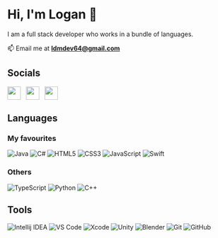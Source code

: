 # Hi, I'm Logan 👋

I am a full stack developer who works in a bundle of languages.

📫 Email me at **<ldmdev64@gmail.com>**
  
## Socials

<a href="https://x.com/ldmgamingyt" target="blank"><img align="center" style="margin-right:8px" src="https://upload.wikimedia.org/wikipedia/commons/5/57/X_logo_2023_%28white%29.png" width="30"></a>
<a href="https://www.youtube.com/@LDM_YT" target="blank"><img align="center" style="margin-right:8px" src="https://upload.wikimedia.org/wikipedia/commons/e/ef/Youtube_logo.png?20220706172052" width="30"></a>
<a href="https://discord.gg/GsUqxzj" target="blank"><img align="center" style="margin-right:8px" src="https://assets-global.website-files.com/6257adef93867e50d84d30e2/636e0a6a49cf127bf92de1e2_icon_clyde_blurple_RGB.png" width="30"></a>
  
## Languages  

### My favourites

![Java](https://img.shields.io/badge/Java-brown?logo=intellijidea&logoColor=white)
![C#](https://img.shields.io/badge/C%23-%23512BD4?logo=csharp&logoColor=white)
![HTML5](https://img.shields.io/badge/HTML5-red?logo=html5&logoColor=white)
![CSS3](https://img.shields.io/badge/CSS3-blue?logo=css3&logoColor=white)
![JavaScript](https://img.shields.io/badge/JavaScript-yellow?logo=javascript&logoColor=white)
![Swift](https://img.shields.io/badge/Swift-%23F05138?logo=swift&logoColor=white)

### Others

![TypeScript](https://img.shields.io/badge/TypeScript-%233178C6?logo=typescript&logoColor=white)
![Python](https://img.shields.io/badge/Python-%233776AB?logo=python&logoColor=white)
![C++](https://img.shields.io/badge/C++-%2300599C?logo=cplusplus&logoColor=white)

## Tools

![Intellij IDEA](https://img.shields.io/badge/Intellij_IDEA-%23fd2859?logo=intellijidea&logoColor=white)
![VS Code](https://img.shields.io/badge/VS_Code-blue?logo=visualstudiocode&logoColor=white)
![Xcode](https://img.shields.io/badge/Xcode-blue?logo=xcode&logoColor=white)
![Unity](https://img.shields.io/badge/Unity-black?logo=unity&logoColor=white)
![Blender](https://img.shields.io/badge/Blender-orange?logo=blender&logoColor=white)
![Git](https://img.shields.io/badge/Git-%23F05032?logo=git&logoColor=white)
![GitHub](https://img.shields.io/badge/GitHub-%23181717?logo=github&logoColor=white)
